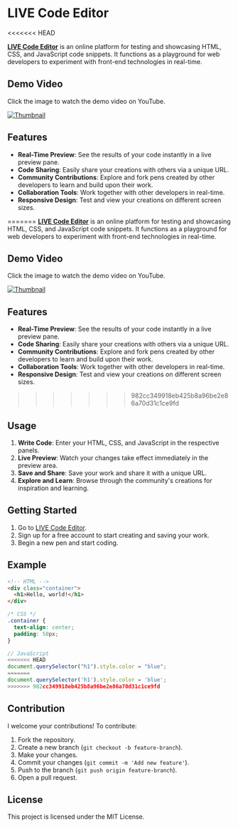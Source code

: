 # LIVE Code Editor
<<<<<<< HEAD

**[LIVE Code Editor](https://codepenn.vercel.app)** is an online platform for testing and showcasing HTML, CSS, and JavaScript code snippets. It functions as a playground for web developers to experiment with front-end technologies in real-time.

## Demo Video

Click the image to watch the demo video on YouTube.

[![Thumbnail](https://github.com/user-attachments/assets/aa8b86fc-6e55-4182-8648-a97ab48d8c8f)](https://youtu.be/VKhfXxQp4nk)

<!-- https://github.com/user-attachments/assets/a95c6f73-6f5f-4756-953c-36a6536e3a47 -->

## Features

- **Real-Time Preview**: See the results of your code instantly in a live preview pane.
- **Code Sharing**: Easily share your creations with others via a unique URL.
- **Community Contributions**: Explore and fork pens created by other developers to learn and build upon their work.
- **Collaboration Tools**: Work together with other developers in real-time.
- **Responsive Design**: Test and view your creations on different screen sizes.

=======
**[LIVE Code Editor](https://codepenn.vercel.app)** is an online platform for testing and showcasing HTML, CSS, and JavaScript code snippets. It functions as a playground for web developers to experiment with front-end technologies in real-time.
## Demo Video
Click the image to watch the demo video on YouTube.

[![Thumbnail](https://github.com/user-attachments/assets/aa8b86fc-6e55-4182-8648-a97ab48d8c8f)](https://youtu.be/VKhfXxQp4nk)
<!-- https://github.com/user-attachments/assets/a95c6f73-6f5f-4756-953c-36a6536e3a47 -->




## Features

- **Real-Time Preview**: See the results of your code instantly in a live preview pane.
- **Code Sharing**: Easily share your creations with others via a unique URL.
- **Community Contributions**: Explore and fork pens created by other developers to learn and build upon their work.
- **Collaboration Tools**: Work together with other developers in real-time.
- **Responsive Design**: Test and view your creations on different screen sizes.

>>>>>>> 982cc349918eb425b8a96be2e86a70d31c1ce9fd
## Usage

1. **Write Code**: Enter your HTML, CSS, and JavaScript in the respective panels.
2. **Live Preview**: Watch your changes take effect immediately in the preview area.
3. **Save and Share**: Save your work and share it with a unique URL.
4. **Explore and Learn**: Browse through the community's creations for inspiration and learning.

## Getting Started

1. Go to [LIVE Code Editor](https://codepenn.vercel.app/).
2. Sign up for a free account to start creating and saving your work.
3. Begin a new pen and start coding.

## Example

```html
<!-- HTML -->
<div class="container">
  <h1>Hello, world!</h1>
</div>
```

```css
/* CSS */
.container {
  text-align: center;
  padding: 50px;
}
```

```js
// JavaScript
<<<<<<< HEAD
document.querySelector("h1").style.color = "blue";
=======
document.querySelector('h1').style.color = 'blue';
>>>>>>> 982cc349918eb425b8a96be2e86a70d31c1ce9fd
```

## Contribution

I welcome your contributions! To contribute:

1. Fork the repository.
2. Create a new branch (`git checkout -b feature-branch`).
3. Make your changes.
4. Commit your changes (`git commit -m 'Add new feature'`).
5. Push to the branch (`git push origin feature-branch`).
6. Open a pull request.

## License

This project is licensed under the MIT License.
